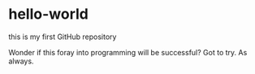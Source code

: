 # hello-world
this is my first GitHub repository

Wonder if this foray into programming will be successful?
Got to try. As always.
